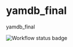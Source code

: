 # yamdb_final

yamdb_final

![Workflow status badge](https://github.com/YourKeysAreMine/yamdb_final/actions/workflows/yamdb_workflow.yml/badge.svg)